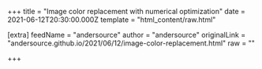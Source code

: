 
+++
title = "Image color replacement with numerical optimization"
date = 2021-06-12T20:30:00.000Z
template = "html_content/raw.html"

[extra]
feedName = "andersource"
author = "andersource"
originalLink = "andersource.github.io/2021/06/12/image-color-replacement.html"
raw = ""

+++

